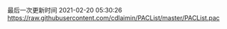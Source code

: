 最后一次更新时间 2021-02-20 05:30:26
https://raw.githubusercontent.com/cdlaimin/PACList/master/PACList.pac

